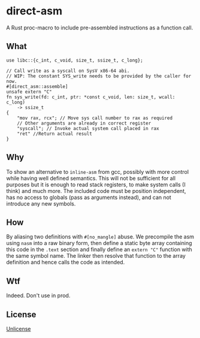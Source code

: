 # direct-asm

A Rust proc-macro to include pre-assembled instructions as a function call.

## What

```
use libc::{c_int, c_void, size_t, ssize_t, c_long};

// Call write as a syscall on SysV x86-64 abi.
// WIP: The constant SYS_write needs to be provided by the caller for now.
#[direct_asm::assemble]
unsafe extern "C" 
fn sys_write(fd: c_int, ptr: *const c_void, len: size_t, wcall: c_long)
    -> ssize_t 
{
    "mov rax, rcx"; // Move sys call number to rax as required
    // Other arguments are already in correct register
    "syscall"; // Invoke actual system call placed in rax
    "ret" //Return actual result
}
```

## Why

To show an alternative to `inline-asm` from gcc, possibly with more control
while having well defined semantics. This will not be sufficient for all
purposes but it is enough to read stack registers, to make system calls (I
think) and much more. The included code must be position independent, has no
access to globals (pass as arguments instead), and can not introduce any new
symbols.

## How

By aliasing two definitions with `#[no_mangle]` abuse. We precompile the asm
using `nasm` into a raw binary form, then define a static byte array containing
this code in the `.text` section and finally define an `extern "C"` function
with the same symbol name. The linker then resolve that function to the array
definition and hence calls the code as intended.

## Wtf

Indeed. Don't use in prod.

## License

[Unlicense](https://unlicense.org/)
